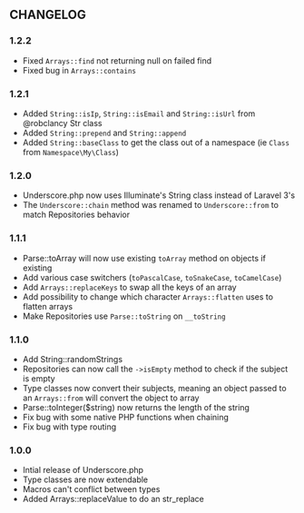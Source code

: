 ## CHANGELOG

### 1.2.2

- Fixed `Arrays::find` not returning null on failed find
- Fixed bug in `Arrays::contains`

### 1.2.1

- Added `String::isIp`, `String::isEmail` and `String::isUrl` from @robclancy Str class
- Added `String::prepend` and `String::append`
- Added `String::baseClass` to get the class out of a namespace (ie `Class` from `Namespace\My\Class`)

### 1.2.0

- Underscore.php now uses Illuminate's String class instead of Laravel 3's
- The `Underscore::chain` method was renamed to `Underscore::from` to match Repositories behavior

### 1.1.1

- Parse::toArray will now use existing `toArray` method on objects if existing
- Add various case switchers (`toPascalCase`, `toSnakeCase`, `toCamelCase`)
- Add `Arrays::replaceKeys` to swap all the keys of an array
- Add possibility to change which character `Arrays::flatten` uses to flatten arrays
- Make Repositories use `Parse::toString` on `__toString`

### 1.1.0

- Add String::randomStrings
- Repositories can now call the `->isEmpty` method to check if the subject is empty
- Type classes now convert their subjects, meaning an object passed to an `Arrays::from` will convert the object to array
- Parse::toInteger($string) now returns the length of the string
- Fix bug with some native PHP functions when chaining
- Fix bug with type routing

### 1.0.0

- Intial release of Underscore.php
- Type classes are now extendable
- Macros can't conflict between types
- Added Arrays::replaceValue to do an str_replace